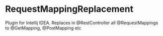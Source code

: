 # RequestMappingReplacement
 Plugin for Intellij IDEA. Replaces in @RestController all @RequestMappings to @GetMapping, @PostMapping etc
